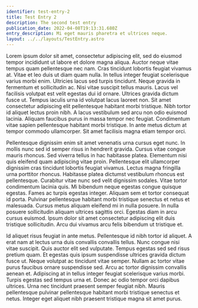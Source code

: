 ```yaml
---
identifier: test-entry-2
title: Test Entry 2
description: The second test entry
publication_date: 2022-04-08T19:13:31.680Z
entry_description: Mi eget mauris pharetra et ultrices neque.
layout: ../../layouts/TestEntry.astro
---
```

Lorem ipsum dolor sit amet, consectetur adipiscing elit, sed do eiusmod tempor incididunt ut labore et dolore magna aliqua. Auctor neque vitae tempus quam pellentesque nec nam. Cras tincidunt lobortis feugiat vivamus at. Vitae et leo duis ut diam quam nulla. In tellus integer feugiat scelerisque varius morbi enim. Ultricies lacus sed turpis tincidunt. Neque gravida in fermentum et sollicitudin ac. Nisi vitae suscipit tellus mauris. Lacus vel facilisis volutpat est velit egestas dui id ornare. Ultrices gravida dictum fusce ut. Tempus iaculis urna id volutpat lacus laoreet non. Sit amet consectetur adipiscing elit pellentesque habitant morbi tristique. Nibh tortor id aliquet lectus proin nibh. A lacus vestibulum sed arcu non odio euismod lacinia. Aliquam faucibus purus in massa tempor nec feugiat. Condimentum vitae sapien pellentesque habitant morbi tristique. In ante metus dictum at tempor commodo ullamcorper. Sit amet facilisis magna etiam tempor orci.

Pellentesque dignissim enim sit amet venenatis urna cursus eget nunc. In mollis nunc sed id semper risus in hendrerit gravida. Cursus vitae congue mauris rhoncus. Sed viverra tellus in hac habitasse platea. Elementum nisi quis eleifend quam adipiscing vitae proin. Pellentesque elit ullamcorper dignissim cras tincidunt lobortis feugiat vivamus. Lectus magna fringilla urna porttitor rhoncus. Habitasse platea dictumst vestibulum rhoncus est pellentesque. Curabitur vitae nunc sed velit dignissim sodales. Vitae tortor condimentum lacinia quis. Mi bibendum neque egestas congue quisque egestas. Fames ac turpis egestas integer. Aliquam sem et tortor consequat id porta. Pulvinar pellentesque habitant morbi tristique senectus et netus et malesuada. Cursus metus aliquam eleifend mi in nulla posuere. In nulla posuere sollicitudin aliquam ultrices sagittis orci. Egestas diam in arcu cursus euismod. Ipsum dolor sit amet consectetur adipiscing elit duis tristique sollicitudin. Arcu dui vivamus arcu felis bibendum ut tristique et.

Id aliquet risus feugiat in ante metus. Pellentesque id nibh tortor id aliquet. A erat nam at lectus urna duis convallis convallis tellus. Nunc congue nisi vitae suscipit. Quis auctor elit sed vulputate. Tempus egestas sed sed risus pretium quam. Et egestas quis ipsum suspendisse ultrices gravida dictum fusce ut. Neque volutpat ac tincidunt vitae semper. Nullam ac tortor vitae purus faucibus ornare suspendisse sed. Arcu ac tortor dignissim convallis aenean et. Adipiscing at in tellus integer feugiat scelerisque varius morbi. Turpis egestas sed tempus urna et. Donec ac odio tempor orci dapibus ultrices. Urna nec tincidunt praesent semper feugiat nibh. Mauris pellentesque pulvinar pellentesque habitant morbi tristique senectus et netus. Integer eget aliquet nibh praesent tristique magna sit amet purus.